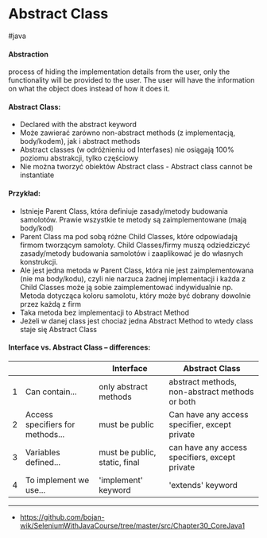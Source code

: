 # Abstract Class
#java 

#### Abstraction
process of hiding the implementation details from the user, only the functionality will be provided to the user. The user will have the information on what the object does instead of how it does it. 

 
#### Abstract Class: 
- Declared with the abstract keyword 
- Może zawierać zarówno non-abstract methods (z implementacją, body/kodem), jak i abstract methods 
- Abstract classes (w odróżnieniu od Interfases) nie osiągają 100% poziomu abstrakcji, tylko częściowy 
- Nie można tworzyć obiektów Abstract class - Abstract class cannot be instantiate 


#### Przykład:
- Istnieje Parent Class, która definiuje zasady/metody budowania samolotów. Prawie wszystkie te metody są zaimplementowane (mają body/kod) 
- Parent Class ma pod sobą różne Child Classes, które odpowiadają firmom tworzącym samoloty. Child Classes/firmy muszą odziedziczyć zasady/metody budowania samolotów i zaaplikować je do własnych konstrukcji. 
- Ale jest jedna metoda w Parent Class, która nie jest zaimplementowana (nie ma body/kodu), czyli nie narzuca żadnej implementacji i każda z Child Classes może ją sobie zaimplementować indywidualnie np. Metoda dotycząca koloru samolotu, który może być dobrany dowolnie przez każdą z firm 
- Taka metoda bez implementacji to Abstract Method 
- Jeżeli w danej class jest chociaż jedna Abstract Method to wtedy class staje się Abstract Class 

#### Interface vs. Abstract Class – differences:

|     |                                  | Interface                     | Abstract Class                                 |
| --- | -------------------------------- | ----------------------------- | ---------------------------------------------- |
| 1   | Can contain...                   | only abstract methods         | abstract methods, non-abstract methods or both |
| 2   | Access specifiers for methods... | must be public                | Can have any access specifier, except private  |
| 3   | Variables defined...             | must be public, static, final | can have any access specifiers, except private |
| 4   | To implement we use...           | 'implement' keyword           | 'extends' keyword                                                |

---
- https://github.com/bojan-wik/SeleniumWithJavaCourse/tree/master/src/Chapter30_CoreJava1